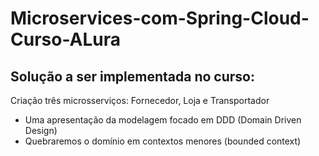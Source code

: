 # Microservices-com-Spring-Cloud-Curso-ALura

 ## Solução a ser implementada no curso:

Criação três microsserviços: Fornecedor, Loja e Transportador
- Uma apresentação da modelagem focado em DDD (Domain Driven Design)
- Quebraremos o domínio em contextos menores (bounded context)
